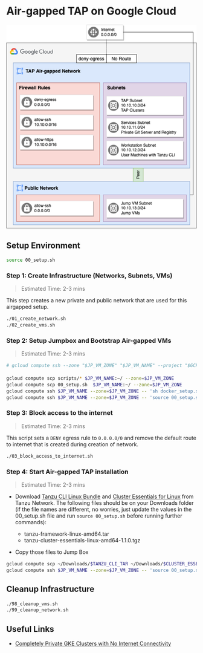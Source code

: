 # Air-gapped TAP on Google Cloud

![Architecture](airgapped.png)

## Setup Environment

```bash
source 00_setup.sh
```

### Step 1: Create Infrastructure (Networks, Subnets, VMs)
> Estimated Time: 2-3 mins

This step creates a new private and public network that are used for this airgapped setup.

```bash
./01_create_network.sh
./02_create_vms.sh
```

### Step 2: Setup Jumpbox and Bootstrap Air-gapped VMs
> Estimated Time: 2-3 mins

```bash
# gcloud compute ssh --zone "$JP_VM_ZONE" "$JP_VM_NAME" --project "$GCP_PROJECT"

gcloud compute scp scripts/* $JP_VM_NAME:~/ --zone=$JP_VM_ZONE
gcloud compute scp 00_setup.sh  $JP_VM_NAME:~/ --zone=$JP_VM_ZONE
gcloud compute ssh $JP_VM_NAME --zone=$JP_VM_ZONE -- 'sh docker_setup.sh'
gcloud compute ssh $JP_VM_NAME --zone=$JP_VM_ZONE -- 'source 00_setup.sh && sh bootstrap.sh'
```

### Step 3: Block access to the internet
> Estimated Time: 2-3 mins

This script sets a `DENY` egress rule to `0.0.0.0/0` and remove the default route to internet that is created during creation of network.

```bash
./03_block_access_to_internet.sh
```

### Step 4: Start Air-gapped TAP installation
> Estimated Time: 2-3 mins

- Download [Tanzu CLI Linux Bundle](https://network.pivotal.io/products/tanzu-application-platform/#/releases/1124562/file_groups/8893) and [Cluster Essentials for Linux](https://network.pivotal.io/products/tanzu-cluster-essentials/#/releases/1077299) from Tanzu Network. The following files should be on your Downloads folder (if the file names are different, no worries, just update the values in the 00_setup.sh file and run `source 00_setup.sh` before running further commands):

    - tanzu-framework-linux-amd64.tar
    - tanzu-cluster-essentials-linux-amd64-1.1.0.tgz

- Copy those files to Jump Box
```bash
gcloud compute scp ~/Downloads/$TANZU_CLI_TAR ~/Downloads/$CLUSTER_ESSENTIALS_TAR $JP_VM_NAME:~/ --zone=$JP_VM_ZONE
gcloud compute ssh $JP_VM_NAME --zone=$JP_VM_ZONE -- 'source 00_setup.sh && sh tap_bootstrap.sh'
```

## Cleanup Infrastructure
```bash
./98_cleanup_vms.sh
./99_cleanup_network.sh
```

## Useful Links
- [Completely Private GKE Clusters with No Internet Connectivity](https://medium.com/google-cloud/completely-private-gke-clusters-with-no-internet-connectivity-945fffae1ccd)